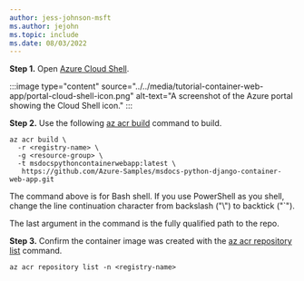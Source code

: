 ```yaml
---
author: jess-johnson-msft
ms.author: jejohn
ms.topic: include
ms.date: 08/03/2022
---
```


**Step 1.** Open [Azure Cloud Shell](/azure/cloud-shell/overview).

:::image type="content" source="../../media/tutorial-container-web-app/portal-cloud-shell-icon.png" alt-text="A screenshot of the Azure portal showing the Cloud Shell icon." :::

**Step 2.** Use the following [az acr build](/cli/azure/acr?branch#az-acr-build) command to build.

```azurecli
az acr build \
  -r <registry-name> \ 
  -g <resource-group> \
  -t msdocspythoncontainerwebapp:latest \
   https://github.com/Azure-Samples/msdocs-python-django-container-web-app.git
```

The command above is for Bash shell. If you use PowerShell as you shell, change the line continuation character from backslash ("\\") to backtick ("`"). 

The last argument in the command is the fully qualified path to the repo.

**Step 3.** Confirm the container image was created with the [az acr repository list](/cli/azure/acr/repository#az-acr-repository-list) command.

```azurecli
az acr repository list -n <registry-name>
```

